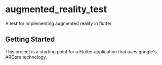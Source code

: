 # augmented_reality_test

A test for implementing augmented reality in flutter

## Getting Started

This project is a starting point for a Flutter application that uses google's ARCore technology.

